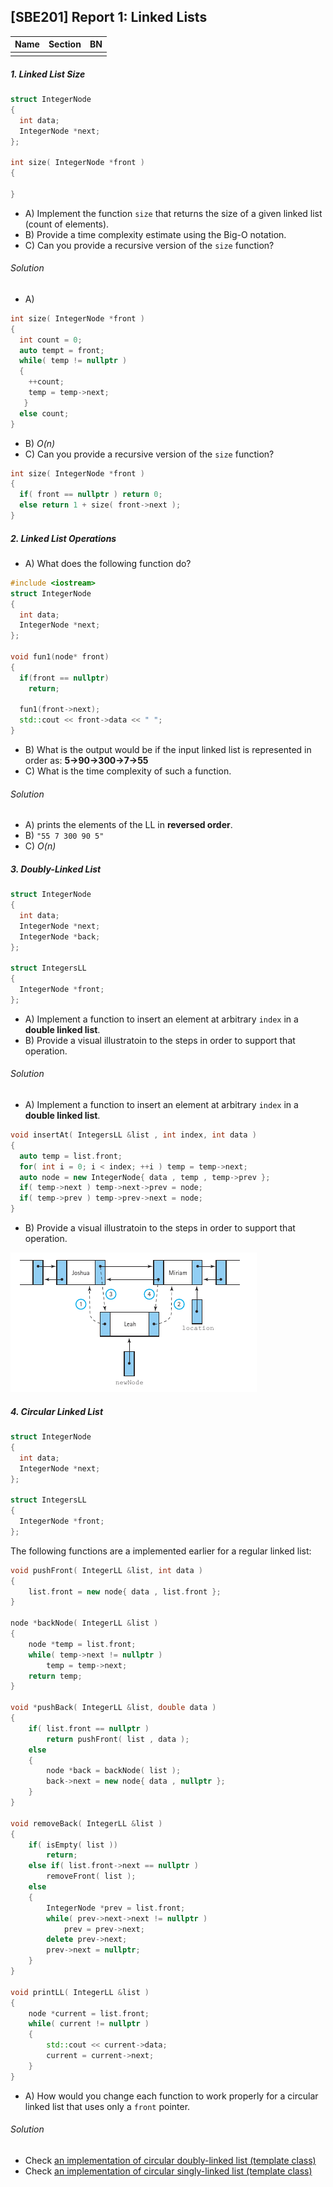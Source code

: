 ## [SBE201] Report 1: Linked Lists

| Name | Section | BN |
|---|---|---|
|            |        |      |


##### 1. Linked List Size

```c++
struct IntegerNode
{
  int data;
  IntegerNode *next;
};

int size( IntegerNode *front )
{

}
```

- A) Implement the function `size` that returns the size of a given linked list (count of elements).
- B) Provide a time complexity estimate using the Big-O notation.
- C) Can you provide a recursive version of the `size` function?

###### Solution

- A) 
```c++
int size( IntegerNode *front )
{
  int count = 0;
  auto tempt = front;
  while( temp != nullptr ) 
  {
    ++count;
    temp = temp->next;
   }
  else count;
}
```
- B) *O(n)*
- C) Can you provide a recursive version of the `size` function?
```c++
int size( IntegerNode *front )
{
  if( front == nullptr ) return 0;
  else return 1 + size( front->next );
}
```

##### 2. Linked List Operations


- A) What does the following function do?

```c++
#include <iostream>
struct IntegerNode
{
  int data;
  IntegerNode *next;
};

void fun1(node* front)
{
  if(front == nullptr)
    return;
  
  fun1(front->next);
  std::cout << front->data << " ";
}
```

- B) What is the output would be if the input linked list is represented in order as: **5->90->300->7->55**
- C) What is the time complexity of such a function.

###### Solution

- A) prints the elements of the LL in **reversed order**.
- B) `"55 7 300 90 5"`
- C) *O(n)*

##### 3. Doubly-Linked List

```c++
struct IntegerNode
{
  int data;
  IntegerNode *next;
  IntegerNode *back;
};

struct IntegersLL
{
  IntegerNode *front;
};
```

- A) Implement a function to insert an element at arbitrary `index` in a **double linked list**.
- B) Provide a visual illustratoin to the steps in order to support that operation.


###### Solution

- A) Implement a function to insert an element at arbitrary `index` in a **double linked list**.

```c++
void insertAt( IntegersLL &list , int index, int data )
{
  auto temp = list.front;
  for( int i = 0; i < index; ++i ) temp = temp->next;
  auto node = new IntegerNode{ data , temp , temp->prev };
  if( temp->next ) temp->next->prev = node;
  if( temp->prev ) temp->prev->next = node;
}
```
- B) Provide a visual illustratoin to the steps in order to support that operation.

![](imgs/insertAt.png)

##### 4. Circular Linked List

```c++
struct IntegerNode
{
  int data;
  IntegerNode *next;
};

struct IntegersLL
{
  IntegerNode *front;
};
```

The following functions are a implemented earlier for a regular linked list:

```c++
void pushFront( IntegerLL &list, int data )
{
    list.front = new node{ data , list.front };
}

node *backNode( IntegerLL &list )
{
    node *temp = list.front;
    while( temp->next != nullptr )
        temp = temp->next;
    return temp;
}

void *pushBack( IntegerLL &list, double data )
{
    if( list.front == nullptr )
        return pushFront( list , data );
    else
    {
        node *back = backNode( list );
        back->next = new node{ data , nullptr };
    }
}

void removeBack( IntegerLL &list )
{ 
    if( isEmpty( list ))
        return;
    else if( list.front->next == nullptr )
        removeFront( list );
    else
    {
        IntegerNode *prev = list.front;
        while( prev->next->next != nullptr )
            prev = prev->next;
        delete prev->next;
        prev->next = nullptr;
    }
}

void printLL( IntegerLL &list )
{
    node *current = list.front;
    while( current != nullptr )
    {
        std::cout << current->data;
        current = current->next;
    }
}
```

- A) How would you change each function to work properly for a circular linked list that uses only a `front` pointer.

###### Solution

- Check [an implementation of circular doubly-linked list (template class)](https://github.com/sbme-tutorials/sbme-tutorials.github.io/blob/master/2020/data-structures/snippets/report1/cdll/main.cpp)
- Check [an implementation of circular singly-linked list (template class)](https://github.com/sbme-tutorials/sbme-tutorials.github.io/blob/master/2020/data-structures/snippets/report1/dll/main.cpp)
